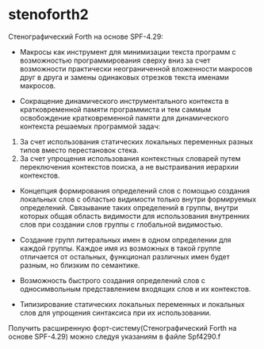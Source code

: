# stenoforth2

  Стенографический Forth на основе SPF-4.29:

- Макросы как инструмент для минимизации текста программ с возможностью программирования сверху вниз
  за счет возможности практически неограниченной вложенности макросов друг в друга и замены
  одинаковых отрезков текста именами макросов.

- Сокращение динамического инструментального контекста в кратковременной памяти программиста
  и тем саммым освобождение кратковременной памяти для динамического контекста решаемых программой задач:
1. За счет использования статических локальных переменных разных типов вместо перестановок стека.
2. За счет упрощения использования контекстных словарей путем переключения контекстов поиска, а не выстраивания
   иерархии контекстов.
   
- Концепция формирования определений слов с помощью создания локальных слов с областью видимости
только внутри формируемых определений.
Связывание таких определений в группы, внутри которых общая область видимости для использования
внутренних слов при создании слов группы с глобальной видимостью.

- Создание групп литеральных имен в одном определении для каждой группы.
  Каждое имя из возможных в такой группе отличается от остальных, функционал различных
  имен будет разным, но близким по семантике.

 - Возможность быстрого создания определений слов с односимвольным представлением входящих слов
   и их контекстов.

 - Типизирование статических локальных переменных и локальных слов для упрощения синтаксиса при их использовании.
 

Получить расширенную форт-систему(Стенографический Forth на основе SPF-4.29) можно следуя указаниям в файле Spf4290.f

